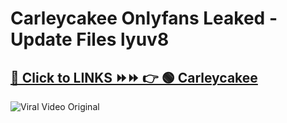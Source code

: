 
 # Carleycakee Onlyfans Leaked - Update Files lyuv8

## <h2><a href="https://clipsfans.com/Carleycakee&ref=git">🔗 Click to LINKS ⏩⏩ 👉 🟢 Carleycakee </a></h2>

<a href="https://clipsfans.com/Carleycakee&ref=git" rel="nofollow" data-target="animated-image.originalLink"><img src="https://i.ibb.co.com/xMMVF88/686577567.gif" alt="Viral Video Original" style="max-width: 100%; display: inline-block;" data-target="animated-image.originalImage"></a>

